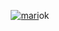 <div align="center">

[![mari](https://media.discordapp.net/stickers/1041815566626848838.webp)](https://worte.tk/)ok

</div>
